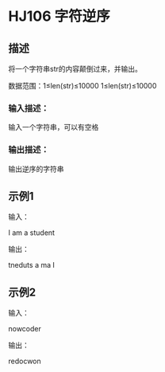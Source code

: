 # HJ106 字符逆序

## 描述

将一个字符串str的内容颠倒过来，并输出。 

数据范围：1≤len(str)≤10000 1≤len(str)≤10000 

### 输入描述：

输入一个字符串，可以有空格

### 输出描述：

输出逆序的字符串

## 示例1

输入：

I am a student

输出：

tneduts a ma I

## 示例2

输入：

nowcoder

输出：

redocwon